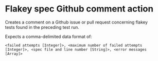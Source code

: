 # Flakey spec Github comment action

Creates a comment on a Github issue or pull request concerning flakey tests found in the preceding test run.

Expects a comma-delimited data format of:

```
<failed attempts [Integer]>, <maximum number of failed attempts [Integer]>, <spec file and line number [String]>, <error messages [Array]>
```
